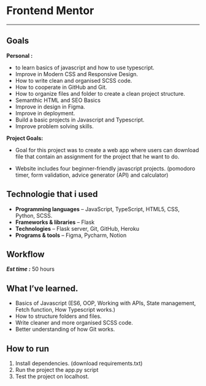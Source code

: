 # Frontend Mentor
<hr>

## Goals 

**Personal :** 
- to learn basics of javascript and how to use typescript. 
- Improve in Modern CSS and Responsive Design. 
- How to write clean and organised  SCSS code.
- How to cooperate in GitHub and Git.
- How to organize files and folder to create a clean project structure.
- Semanthic HTML and SEO Basics 
- Improve in design in Figma.
- Improve in deployment.
- Build a basic projects in Javascript and Typescript.
- Improve problem solving skills.

**Project Goals:** 

- Goal for this project was to create a web app where users can download file that contain an assignment for the project that he want to do. 

- Website includes four beginner-friendly javascript projects. (pomodoro timer, form validation, advice generator (API) and calculator)

## Technologie that i used

- **Programming languages** – JavaScript, TypeScript, HTML5, CSS, Python, SCSS.
- **Frameworks & libraries** – Flask
- **Technologies** – Flask server, Git, GitHub, Heroku
- **Programs & tools** – Figma,  Pycharm, Notion


## Workflow

***Est time :*** 50 hours 

## What I’ve learned.

- Basics of Javascript (ES6, OOP, Working with APIs, State management, Fetch function, How Typescript works.)
- How to structure folders and files. 
- Write cleaner and  more organised SCSS code.
- Better understanding of how Git works.

## How to run

1. Install dependencies. (download requirements.txt)
2. Run the project the app.py script 
3. Test the project on localhost.